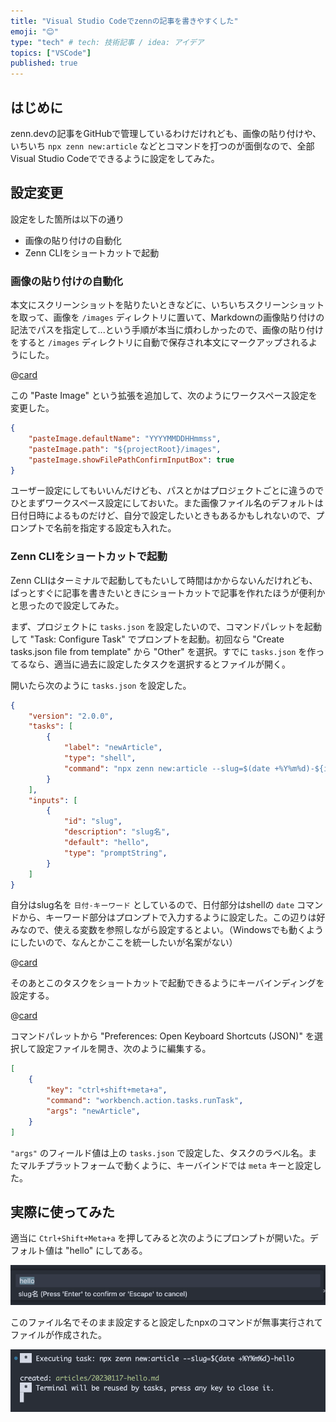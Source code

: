 ```yaml
---
title: "Visual Studio Codeでzennの記事を書きやすくした"
emoji: "😊"
type: "tech" # tech: 技術記事 / idea: アイデア
topics: ["VSCode"]
published: true
---
```


## はじめに

zenn.devの記事をGitHubで管理しているわけだけれども、画像の貼り付けや、いちいち `npx zenn new:article` などとコマンドを打つのが面倒なので、全部Visual Studio Codeでできるように設定をしてみた。

## 設定変更

設定をした箇所は以下の通り

* 画像の貼り付けの自動化
* Zenn CLIをショートカットで起動

### 画像の貼り付けの自動化

本文にスクリーンショットを貼りたいときなどに、いちいちスクリーンショットを取って、画像を `/images` ディレクトリに置いて、Markdownの画像貼り付けの記法でパスを指定して...という手順が本当に煩わしかったので、画像の貼り付けをすると `/images` ディレクトリに自動で保存され本文にマークアップされるようにした。

@[card](https://marketplace.visualstudio.com/items?itemName=mushan.vscode-paste-image)

この "Paste Image" という拡張を追加して、次のようにワークスペース設定を変更した。

```json
{
    "pasteImage.defaultName": "YYYYMMDDHHmmss",
    "pasteImage.path": "${projectRoot}/images",
    "pasteImage.showFilePathConfirmInputBox": true
}
```

ユーザー設定にしてもいいんだけども、パスとかはプロジェクトごとに違うのでひとまずワークスペース設定にしておいた。また画像ファイル名のデフォルトは日付日時によるものだけど、自分で設定したいときもあるかもしれないので、プロンプトで名前を指定する設定も入れた。

### Zenn CLIをショートカットで起動

Zenn CLIはターミナルで起動してもたいして時間はかからないんだけれども、ぱっとすぐに記事を書きたいときにショートカットで記事を作れたほうが便利かと思ったので設定してみた。

まず、プロジェクトに `tasks.json` を設定したいので、コマンドパレットを起動して "Task: Configure Task" でプロンプトを起動。初回なら "Create tasks.json file from template" から "Other" を選択。すでに `tasks.json` を作ってるなら、適当に過去に設定したタスクを選択するとファイルが開く。

開いたら次のように `tasks.json` を設定した。

```json
{
    "version": "2.0.0",
    "tasks": [
        {
            "label": "newArticle",
            "type": "shell",
            "command": "npx zenn new:article --slug=$(date +%Y%m%d)-${input:slug}"
        }
    ],
    "inputs": [
        {
            "id": "slug",
            "description": "slug名",
            "default": "hello",
            "type": "promptString",
        }
    ]
}
```

自分はslug名を `日付-キーワード` としているので、日付部分はshellの `date` コマンドから、キーワード部分はプロンプトで入力するように設定した。この辺りは好みなので、使える変数を参照しながら設定するとよい。（Windowsでも動くようにしたいので、なんとかここを統一したいが名案がない）

@[card](https://code.visualstudio.com/docs/editor/variables-reference)

そのあとこのタスクをショートカットで起動できるようにキーバインディングを設定する。

@[card](https://code.visualstudio.com/docs/getstarted/keybindings)

コマンドパレットから "Preferences: Open Keyboard Shortcuts (JSON)" を選択して設定ファイルを開き、次のように編集する。

```json
[
    {
        "key": "ctrl+shift+meta+a",
        "command": "workbench.action.tasks.runTask",
        "args": "newArticle",
    }
]
```

`"args"` のフィールド値は上の `tasks.json` で設定した、タスクのラベル名。またマルチプラットフォームで動くように、キーバインドでは `meta` キーと設定した。

## 実際に使ってみた

適当に `Ctrl+Shift+Meta+a` を押してみると次のようにプロンプトが開いた。デフォルト値は "hello" にしてある。

![slug名のプロンプト](../images/20230117102129.png)

このファイル名でそのまま設定すると設定したnpxのコマンドが無事実行されてファイルが作成された。

![npxが実行される](../images/20230117102350.png)
